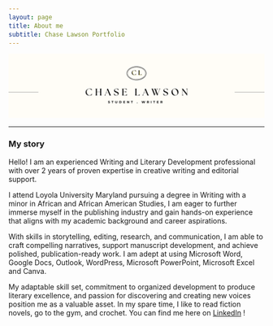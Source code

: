 ```yaml
---
layout: page
title: About me
subtitle: Chase Lawson Portfolio
---
```

![Banner](/portfolio_images/banner-copy.png)

***

### My story

Hello! I am an experienced Writing and Literary Development professional with
over 2 years of proven expertise in creative writing and editorial support.

I attend Loyola University Maryland pursuing a degree in Writing with a minor in African and African American Studies, I am eager to further immerse myself in the publishing industry and gain hands-on experience that aligns with my academic background and career aspirations.

With skills in storytelling, editing, research, and communication, I am able to craft
compelling narratives, support manuscript development, and achieve polished,
publication-ready work. I am adept at using Microsoft Word, Google Docs, Outlook, WordPress, Microsoft PowerPoint, Microsoft Excel and Canva.

My adaptable skill set, commitment to organized development to produce literary
excellence, and passion for discovering and creating new voices position me as a
valuable asset. In my spare time, I like to read fiction novels, go to the gym, and crochet.
You can find me here on [LinkedIn](www.linkedin.com/in/cleighlawson) !
